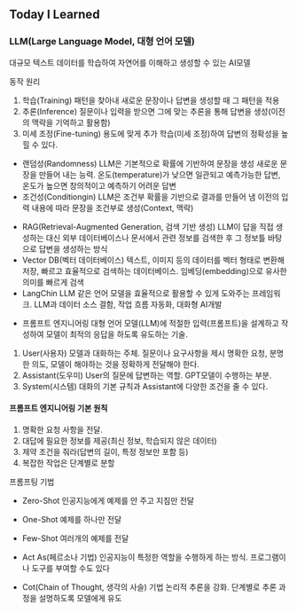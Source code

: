 ## Today I Learned
>
### LLM(Large Language Model, 대형 언어 모델)
대규모 텍스트 데이터를 학습하여 자연어를 이해하고 생성할 수 있는 AI모델
>
동작 원리 
1. 학습(Training)
패턴을 찾아내 새로운 문장이나 답변을 생성할 때 그 패턴을 적용
2. 추론(Inference)
질문이나 입력을 받으면 그에 맞는 추론을 통해 답변을 생성(이전의 맥락을 기억하고 활용함)
3. 미세 조정(Fine-tuning)
용도에 맞게 추가 학습(미세 조정)하여 답변의 정확성을 높힐 수 있다.
>
- 랜덤성(Randomness)
LLM은 기본적으로 확률에 기반하여 문장을 생성
새로운 문장을 만들어 내는 능력.
온도(temperature)가 낮으면 일관되고 예측가능한 답변, 온도가 높으면 창의적이고 예측하기 어려운 답변
- 조건성(Conditiongin)
LLM은 조건부 확률을 기반으로 결과를 만들어 냄
이전의 입력 내용에 따라 문장을 조건부로 생성(Context, 맥락)
>
- RAG(Retrieval-Augmented Generation, 검색 기반 생성)
LLM이 답을 직접 생성하는 대신 외부 데이터베이스나 문서에서 관련 정보를 검색한 후 그 정보틀 바탕으로 답변을 생성하는 방식
- Vector DB(벡터 데이터베이스)
텍스트, 이미지 등의 데이터를 벡터 형태로 변환해 저장, 빠르고 효율적으로 검색하는 데이터베이스. 임베딩(embedding)으로 유사한 의미를 빠르게 검색
- LangChin
LLM 같은 언어 모델을 효율적으로 활용할 수 있게 도와주는 프레임워크.
LLM과 데이터 소스 결함, 작업 흐름 자동화, 대화형 AI개발
>
- 프롬프트 엔지니어링
대형 언어 모델(LLM)에 적절한 입력(프롬프트)을 설계하고 작성하여 모델이 최적의 응답을 하도록 유도하는 기술.
>
1. User(사용자)
모델과 대화하는 주체. 질문이나 요구사항을 제시
명확한 요청, 분명한 의도, 모델이 해야하는 것을 정확하게 전달해야 한다.
2. Assistant(도우미)
User의 질문에 답변하는 역할. GPT모델이 수행하는 부분.
3. System(시스템)
대화의 기본 규칙과 Assistant에 다양한 조건을 줄 수 있다.
>
#### 프롬프트 엔지니어링 기본 원칙
1. 명확한 요청 사항을 전달.
2. 대답에 필요한 정보를 제공(최신 정보, 학습되지 않은 데이터)
3. 제약 조건을 줘라(답변의 길이, 특정 정보만 포함 등)
4. 복잡한 작업은 단계별로 분할
>
프롬프팅 기법
- Zero-Shot
인공지능에게 예제를 안 주고 지침만 전달

- One-Shot
예제를 하나만 전달

- Few-Shot
여러개의 예제를 전달

- Act As(페르소나 기법)
인공지능이 특정한 역할을 수행하게 하는 방식. 프로그램이나 도구를 부여할 수도 있다

- Cot(Chain of Thought, 생각의 사슬) 기법
논리적 추론을 강화. 단계별로 추론 과정을 설명하도록 모델에게 유도
